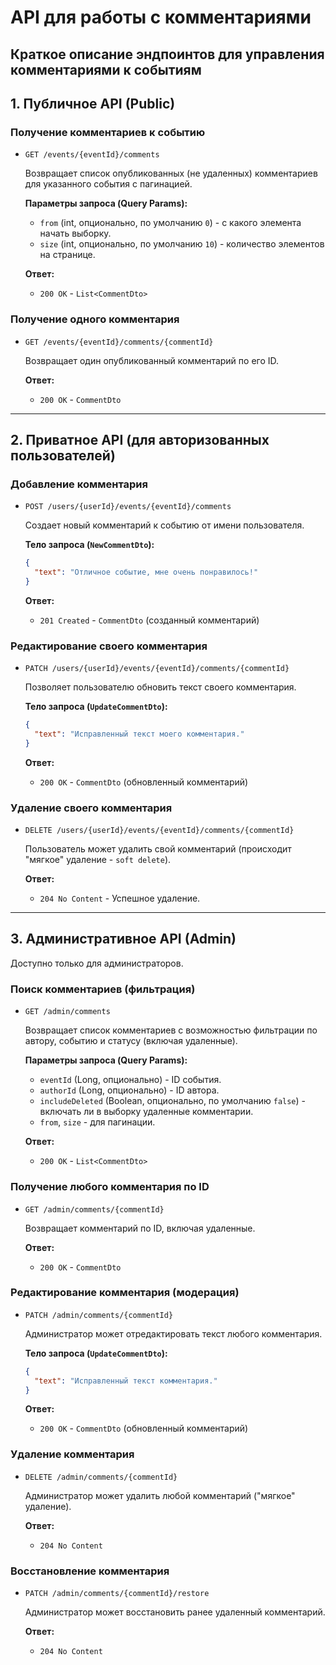 # API для работы с комментариями

Краткое описание эндпоинтов для управления комментариями к событиям
---

## 1. Публичное API (Public)


### Получение комментариев к событию

-   `GET /events/{eventId}/comments`

    Возвращает список опубликованных (не удаленных) комментариев для указанного события с пагинацией.

    **Параметры запроса (Query Params):**
    -   `from` (int, опционально, по умолчанию `0`) - с какого элемента начать выборку.
    -   `size` (int, опционально, по умолчанию `10`) - количество элементов на странице.

    **Ответ:**
    -   `200 OK` - `List<CommentDto>`

### Получение одного комментария

-   `GET /events/{eventId}/comments/{commentId}`

    Возвращает один опубликованный комментарий по его ID.

    **Ответ:**
    -   `200 OK` - `CommentDto`

---

## 2. Приватное API (для авторизованных пользователей)


### Добавление комментария

-   `POST /users/{userId}/events/{eventId}/comments`

    Создает новый комментарий к событию от имени пользователя.

    **Тело запроса (`NewCommentDto`):**
    ```json
    {
      "text": "Отличное событие, мне очень понравилось!"
    }
    ```

    **Ответ:**
    -   `201 Created` - `CommentDto` (созданный комментарий)

### Редактирование своего комментария

-   `PATCH /users/{userId}/events/{eventId}/comments/{commentId}`

    Позволяет пользователю обновить текст своего комментария.

    **Тело запроса (`UpdateCommentDto`):**
    ```json
    {
      "text": "Исправленный текст моего комментария."
    }
    ```

    **Ответ:**
    -   `200 OK` - `CommentDto` (обновленный комментарий)

### Удаление своего комментария

-   `DELETE /users/{userId}/events/{eventId}/comments/{commentId}`

    Пользователь может удалить свой комментарий (происходит "мягкое" удаление - `soft delete`).

    **Ответ:**
    -   `204 No Content` - Успешное удаление.

---

## 3. Административное API (Admin)

Доступно только для администраторов.

### Поиск комментариев (фильтрация)

-   `GET /admin/comments`

    Возвращает список комментариев с возможностью фильтрации по автору, событию и статусу (включая удаленные).

    **Параметры запроса (Query Params):**
    -   `eventId` (Long, опционально) - ID события.
    -   `authorId` (Long, опционально) - ID автора.
    -   `includeDeleted` (Boolean, опционально, по умолчанию `false`) - включать ли в выборку удаленные комментарии.
    -   `from`, `size` - для пагинации.

    **Ответ:**
    -   `200 OK` - `List<CommentDto>`

### Получение любого комментария по ID

-   `GET /admin/comments/{commentId}`

    Возвращает комментарий по ID, включая удаленные.

    **Ответ:**
    -   `200 OK` - `CommentDto`

### Редактирование комментария (модерация)

-   `PATCH /admin/comments/{commentId}`

    Администратор может отредактировать текст любого комментария.

    **Тело запроса (`UpdateCommentDto`):**
    ```json
    {
      "text": "Исправленный текст комментария."
    }
    ```
    
    **Ответ:**
    -   `200 OK` - `CommentDto` (обновленный комментарий)

### Удаление комментария

-   `DELETE /admin/comments/{commentId}`

    Администратор может удалить любой комментарий ("мягкое" удаление).

    **Ответ:**
    -   `204 No Content`

### Восстановление комментария

-   `PATCH /admin/comments/{commentId}/restore`

    Администратор может восстановить ранее удаленный комментарий.

    **Ответ:**
    -   `204 No Content`